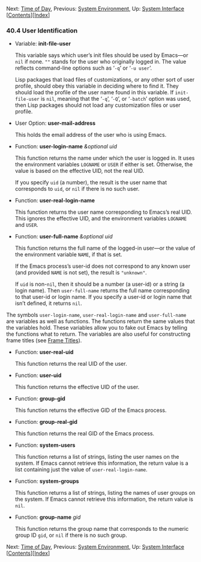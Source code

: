 <!-- This is the GNU Emacs Lisp Reference Manual
corresponding to Emacs version 27.2.

Copyright (C) 1990-1996, 1998-2021 Free Software Foundation,
Inc.

Permission is granted to copy, distribute and/or modify this document
under the terms of the GNU Free Documentation License, Version 1.3 or
any later version published by the Free Software Foundation; with the
Invariant Sections being "GNU General Public License," with the
Front-Cover Texts being "A GNU Manual," and with the Back-Cover
Texts as in (a) below.  A copy of the license is included in the
section entitled "GNU Free Documentation License."

(a) The FSF's Back-Cover Text is: "You have the freedom to copy and
modify this GNU manual.  Buying copies from the FSF supports it in
developing GNU and promoting software freedom." -->

<!-- Created by GNU Texinfo 6.7, http://www.gnu.org/software/texinfo/ -->

Next: [Time of Day](Time-of-Day.html), Previous: [System Environment](System-Environment.html), Up: [System Interface](System-Interface.html)   \[[Contents](index.html#SEC_Contents "Table of contents")]\[[Index](Index.html "Index")]

### 40.4 User Identification

*   Variable: **init-file-user**

    This variable says which user’s init files should be used by Emacs—or `nil` if none. `""` stands for the user who originally logged in. The value reflects command-line options such as ‘`-q`’ or ‘`-u user`’.

    Lisp packages that load files of customizations, or any other sort of user profile, should obey this variable in deciding where to find it. They should load the profile of the user name found in this variable. If `init-file-user` is `nil`, meaning that the ‘`-q`’, ‘`-Q`’, or ‘`-batch`’ option was used, then Lisp packages should not load any customization files or user profile.

<!---->

*   User Option: **user-mail-address**

    This holds the email address of the user who is using Emacs.

<!---->

*   Function: **user-login-name** *\&optional uid*

    This function returns the name under which the user is logged in. It uses the environment variables `LOGNAME` or `USER` if either is set. Otherwise, the value is based on the effective UID, not the real UID.

    If you specify `uid` (a number), the result is the user name that corresponds to `uid`, or `nil` if there is no such user.

<!---->

*   Function: **user-real-login-name**

    This function returns the user name corresponding to Emacs’s real UID. This ignores the effective UID, and the environment variables `LOGNAME` and `USER`.

<!---->

*   Function: **user-full-name** *\&optional uid*

    This function returns the full name of the logged-in user—or the value of the environment variable `NAME`, if that is set.

    If the Emacs process’s user-id does not correspond to any known user (and provided `NAME` is not set), the result is `"unknown"`.

    If `uid` is non-`nil`, then it should be a number (a user-id) or a string (a login name). Then `user-full-name` returns the full name corresponding to that user-id or login name. If you specify a user-id or login name that isn’t defined, it returns `nil`.

The symbols `user-login-name`, `user-real-login-name` and `user-full-name` are variables as well as functions. The functions return the same values that the variables hold. These variables allow you to fake out Emacs by telling the functions what to return. The variables are also useful for constructing frame titles (see [Frame Titles](Frame-Titles.html)).

*   Function: **user-real-uid**

    This function returns the real UID of the user.

<!---->

*   Function: **user-uid**

    This function returns the effective UID of the user.

<!---->

*   Function: **group-gid**

    This function returns the effective GID of the Emacs process.

<!---->

*   Function: **group-real-gid**

    This function returns the real GID of the Emacs process.

<!---->

*   Function: **system-users**

    This function returns a list of strings, listing the user names on the system. If Emacs cannot retrieve this information, the return value is a list containing just the value of `user-real-login-name`.

<!---->

*   Function: **system-groups**

    This function returns a list of strings, listing the names of user groups on the system. If Emacs cannot retrieve this information, the return value is `nil`.

<!---->

*   Function: **group-name** *gid*

    This function returns the group name that corresponds to the numeric group ID `gid`, or `nil` if there is no such group.

Next: [Time of Day](Time-of-Day.html), Previous: [System Environment](System-Environment.html), Up: [System Interface](System-Interface.html)   \[[Contents](index.html#SEC_Contents "Table of contents")]\[[Index](Index.html "Index")]
